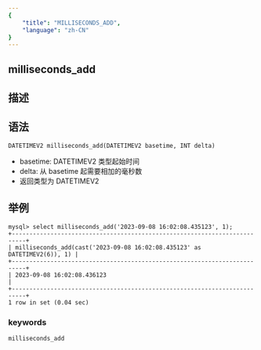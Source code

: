 ```yaml
---
{
    "title": "MILLISECONDS_ADD",
    "language": "zh-CN"
}
---
```


## milliseconds_add
## 描述
## 语法

`DATETIMEV2 milliseconds_add(DATETIMEV2 basetime, INT delta)`
- basetime: DATETIMEV2 类型起始时间
- delta: 从 basetime 起需要相加的毫秒数
- 返回类型为 DATETIMEV2

## 举例
```
mysql> select milliseconds_add('2023-09-08 16:02:08.435123', 1);
+--------------------------------------------------------------------------+
| milliseconds_add(cast('2023-09-08 16:02:08.435123' as DATETIMEV2(6)), 1) |
+--------------------------------------------------------------------------+
| 2023-09-08 16:02:08.436123                                               |
+--------------------------------------------------------------------------+
1 row in set (0.04 sec)
```


### keywords
    milliseconds_add

    